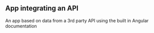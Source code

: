 App integrating an API
---

An app based on data from a 3rd party API using the built in Angular documentation